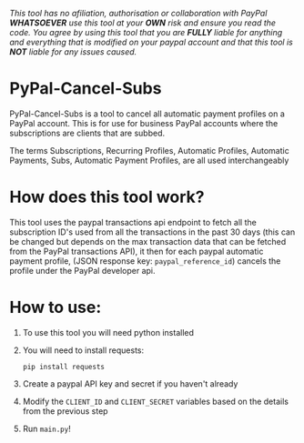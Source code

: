 _This tool has no afiliation, authorisation or collaboration with PayPal __WHATSOEVER__ use this tool at your __OWN__ risk and ensure you read the code. You agree by using this tool that you are __FULLY__ liable for anything and everything that is modified on your paypal account and that this tool is __NOT__ liable for any issues caused._

# PyPal-Cancel-Subs
PyPal-Cancel-Subs is a tool to cancel all automatic payment profiles on a PayPal account. This is for use for business PayPal accounts where the subscriptions are clients that are subbed.

The terms Subscriptions, Recurring Profiles, Automatic Profiles, Automatic Payments, Subs, Automatic Payment Profiles, are all used interchangeably 

# How does this tool work?

This tool uses the paypal transactions api endpoint to fetch all the subscription ID's used from all the transactions in the past 30 days (this can be changed but depends on the max transaction data that can be fetched from the PayPal transactions API), it then for each paypal automatic payment profile, (JSON response  key: ``paypal_reference_id``) cancels the profile under the PayPal developer api.


# How to use:

1. To use this tool you will need python installed

2. You will need to install requests:

   ```pip install requests```

3. Create a paypal API key and secret if you haven't already
4. Modify the ``CLIENT_ID`` and ``CLIENT_SECRET`` variables based on the details from the previous step
5. Run ``main.py``!
